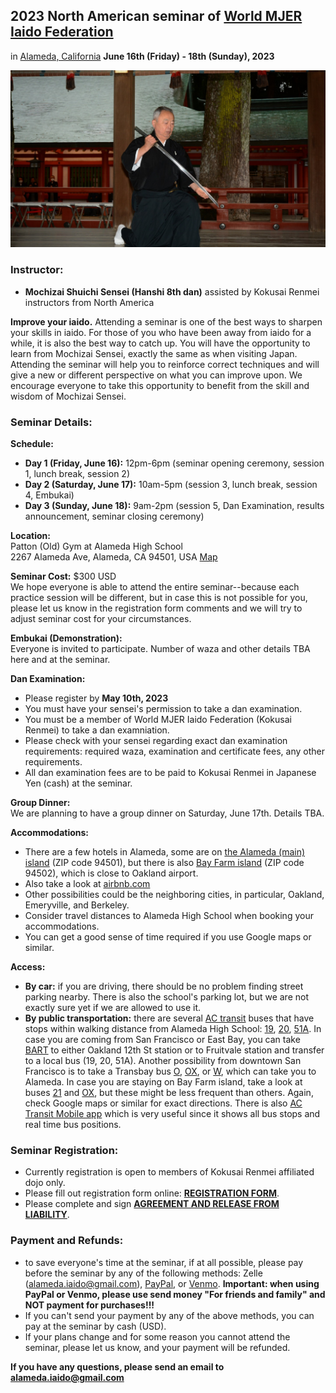 ## 2023 North American seminar of [World MJER Iaido Federation](https://mjer-iaido.github.io/en/)
in [Alameda, California](https://en.wikipedia.org/wiki/Alameda,_California) **June 16th (Friday) - 18th (Sunday), 2023**

![Mochizai Sensei](/assets/images/336919724_576871594393144_550731999143539377_n.jpg)

### Instructor:    
- **Mochizai Shuichi Sensei (Hanshi 8th dan)** assisted by Kokusai Renmei instructors from North America  

**Improve your iaido.** Attending a seminar is one of the best ways to sharpen your skills in iaido. For those of you who have been away from iaido for a while, it is also the best way to catch up. You will have the opportunity to learn from Mochizai Sensei, exactly the same as when visiting Japan. Attending the seminar will help you to reinforce correct techniques and will give a new or different perspective on what you can improve upon. We encourage everyone to take this opportunity to benefit from the skill and wisdom of Mochizai Sensei.

### Seminar Details:
**Schedule:**    
- **Day 1 (Friday, June 16):** 12pm-6pm (seminar opening ceremony, session 1, lunch break, session 2)    
- **Day 2 (Saturday, June 17):** 10am-5pm (session 3, lunch break, session 4, Embukai)    
- **Day 3 (Sunday, June 18):** 9am-2pm (session 5, Dan Examination, results announcement, seminar closing ceremony)    

**Location:**    
Patton (Old) Gym at Alameda High School    
2267 Alameda Ave, Alameda, CA 94501, USA [Map](https://goo.gl/maps/UtrPW2up4xpmoCks8)

**Seminar Cost:** $300 USD    
We hope everyone is able to attend the entire seminar--because each practice session will be different, but in case this is not possible for you, please let us know in the registration form comments and we will try to adjust seminar cost for your circumstances.

**Embukai (Demonstration):**    
Everyone is invited to participate. Number of waza and other details TBA here and at the seminar.    

**Dan Examination:**    
- Please register by **May 10th, 2023**    
- You must have your sensei's permission to take a dan examination.    
- You must be a member of World MJER Iaido Federation (Kokusai Renmei) to take a dan examniation.    
- Please check with your sensei regarding exact dan examination requirements: required waza, examination and certificate fees, any other requirements.    
- All dan examination fees are to be paid to Kokusai Renmei in Japanese Yen (cash) at the seminar.

**Group Dinner:**    
We are planning to have a group dinner on Saturday, June 17th. Details TBA.

**Accommodations:**    
- There are a few hotels in Alameda, some are on [the Alameda (main) island](https://en.wikipedia.org/wiki/Alameda_(island)) (ZIP code 94501), but there is also [Bay Farm island](https://en.wikipedia.org/wiki/Bay_Farm_Island,_Alameda,_California) (ZIP code 94502), which is close to Oakland airport.    
- Also take a look at [airbnb.com](https://www.airbnb.com/)
- Other possibilities could be the neighboring cities, in particular, Oakland, Emeryville, and Berkeley.    
- Consider travel distances to Alameda High School when booking your accommodations.    
- You can get a good sense of time required if you use Google maps or similar.    

**Access:**    
- **By car:** if you are driving, there should be no problem finding street parking nearby. There is also the school's parking lot, but we are not exactly sure yet if we are allowed to use it.
- **By public transportation:** there are several [AC transit](https://www.actransit.org/) buses that have stops within walking distance from Alameda High School: [19](https://www.actransit.org/bus-lines-schedules/19), [20](https://www.actransit.org/bus-lines-schedules/20), [51A](https://www.actransit.org/bus-lines-schedules/51A). In case you are coming from San Francisco or East Bay, you can take [BART](https://www.bart.gov/) to either Oakland 12th St station or to Fruitvale station and transfer to a local bus (19, 20, 51A). Another possibility from downtown San Francisco is to take a Transbay bus [O](https://www.actransit.org/bus-lines-schedules/O), [OX](https://www.actransit.org/bus-lines-schedules/OX), or [W](https://www.actransit.org/bus-lines-schedules/W), which can take you to Alameda. In case you are staying on Bay Farm island, take a look at buses [21](https://www.actransit.org/bus-lines-schedules/21) and [OX](https://www.actransit.org/bus-lines-schedules/OX), but these might be less frequent than others. Again, check Google maps or similar for exact directions. There is also [AC Transit Mobile app](https://www.actransit.org/app) which is very useful since it shows all bus stops and real time bus positions.

### Seminar Registration:
- Currently registration is open to members of Kokusai Renmei affiliated dojo only.
- Please fill out registration form online: [**REGISTRATION FORM**](https://forms.gle/aQEL4MHb9jvr4BUP7).   
- Please complete and sign [**AGREEMENT AND RELEASE FROM LIABILITY**](https://genwakan.github.io/Seminar_Liability_2023.pdf).    

### Payment and Refunds:
- to save everyone's time at the seminar, if at all possible, please pay before the seminar by any of the following methods: Zelle (alameda.iaido@gmail.com), [PayPal](https://paypal.me/mikhailfaiguenblat), or [Venmo](https://account.venmo.com/u/Alameda-Iaido). **Important: when using PayPal or Venmo, please use send money "For friends and family" and NOT payment for purchases!!!**    
- If you can't send your payment by any of the above methods, you can pay at the seminar by cash (USD).
- If your plans change and for some reason you cannot attend the seminar, please let us know, and your payment will be refunded.

**If you have any questions, please send an email to [alameda.iaido@gmail.com](mailto:alameda.iaido@gmail.com)**
